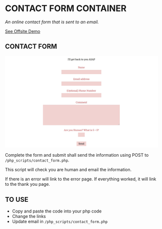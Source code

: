 # CONTACT FORM CONTAINER

_An online contact form that is sent to an email._

[See Offsite Demo](http://www.jeffdecola.com/my-php-containers/index.php?page=contact_form_container)

## CONTACT FORM

![IMAGE - contact_form_container - IMAGE](../docs/pics/contact_form_container_pic.jpg)

Complete the form and submit shall send
the information using POST to `/php_scripts/contact_form.php`.

This script will check you are human and email the information.

If there is an error will link to the error page. If everything worked,
it will link to the thank you page.

## TO USE

* Copy and paste the code into your php code
* Change the links
* Update email in `/php_scripts/contact_form.php`
